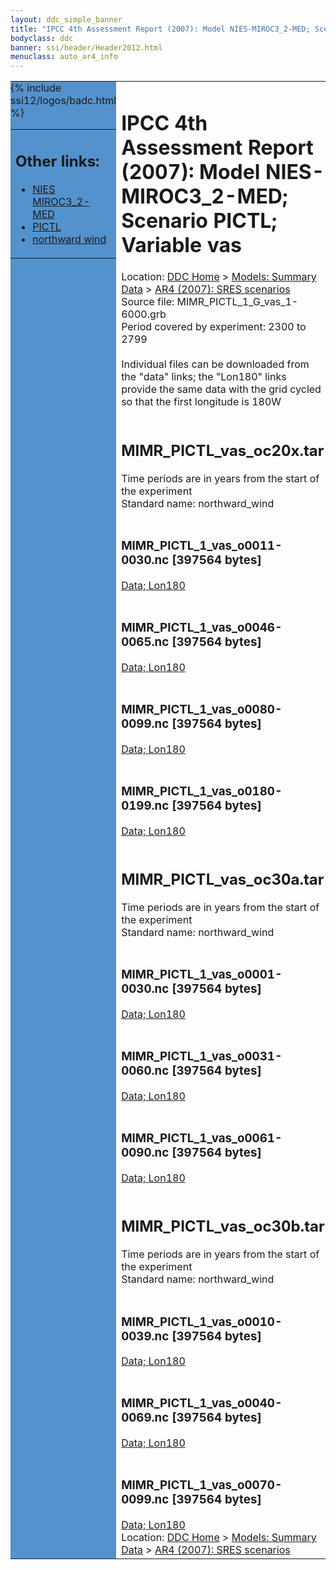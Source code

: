 ```yaml
---
layout: ddc_simple_banner
title: "IPCC 4th Assessment Report (2007): Model NIES-MIROC3_2-MED; Scenario PICTL; Variable vas"
bodyclass: ddc
banner: ssi/header/Header2012.html
menuclass: auto_ar4_info
---
```



<table width="100%" border="0" cellspacing="0" cellpadding="0" style="border-collapse: collapse;">
<tr style="margin:0;padding:0;border:0;">
<td style="margin:0;padding:0;border:0;height:1pt;width:150pt;background:#5492CD;" valign="top" >

<div id="lh-col2" class="auto_ar4_info">
<table class="menumain" bgcolor="#5492CD" cellspacing="0" width="100%" border="0">
<tr><td>
<h2> Other links:</h2>
<ul>
<li><a href="/auto/ar4/model-NIES-MIROC3_2-MED.html">NIES<br/>MIROC3_2-MED</a></li>
<li><a href="/auto/ar4/scenario-PICTL.html">PICTL</a></li>
<li><a href="/auto/ar4/var-northward_wind.html">northward wind</a></li>
</ul>
</td></tr>
{% include ssi12/logos/badc.html %}
</table>
</div>
</td>
<td><h1>IPCC 4th Assessment Report (2007): Model NIES-MIROC3_2-MED; Scenario PICTL; Variable vas</h1>

<!-- Breadcrumb1 -->
<div id="breadcrumb1" align="left">
Location: <a href="/index.html">DDC Home</a> > <a href="/sim/gcm_clim/">Models: Summary Data</a>
> <a href="/sim/gcm_clim/SRES_AR4/index.html">AR4 (2007): SRES scenarios</a>
</div>
<!-- End of Breadcrumb1 -->Source file: MIMR_PICTL_1_G_vas_1-6000.grb
<br/>
Period covered by experiment: 2300 to 2799<br/>
<br/>Individual files can be downloaded from the "data" links; the "Lon180" links provide the same data
         with the grid cycled so that the first longitude is 180W<br/>
<br/><h2>MIMR_PICTL_vas_oc20x.tar</h2>
Time periods are in years from the start of the experiment<br/>
Standard name: northward_wind<br>
<br/><h3>MIMR_PICTL_1_vas_o0011-0030.nc [397564 bytes]</h3>
<a href="http://apps.ipcc-data.org/cgi-bin/downl/ar4_nc/vas/MIMR_PICTL_1_vas_o0011-0030.nc">Data; </a><a href="http://apps.ipcc-data.org/cgi-bin/downl/ar4_nc/vas/MIMR_PICTL_1_vas_o0011-0030.cyto180.nc"> Lon180</a><br/>
<br/><h3>MIMR_PICTL_1_vas_o0046-0065.nc [397564 bytes]</h3>
<a href="http://apps.ipcc-data.org/cgi-bin/downl/ar4_nc/vas/MIMR_PICTL_1_vas_o0046-0065.nc">Data; </a><a href="http://apps.ipcc-data.org/cgi-bin/downl/ar4_nc/vas/MIMR_PICTL_1_vas_o0046-0065.cyto180.nc"> Lon180</a><br/>
<br/><h3>MIMR_PICTL_1_vas_o0080-0099.nc [397564 bytes]</h3>
<a href="http://apps.ipcc-data.org/cgi-bin/downl/ar4_nc/vas/MIMR_PICTL_1_vas_o0080-0099.nc">Data; </a><a href="http://apps.ipcc-data.org/cgi-bin/downl/ar4_nc/vas/MIMR_PICTL_1_vas_o0080-0099.cyto180.nc"> Lon180</a><br/>
<br/><h3>MIMR_PICTL_1_vas_o0180-0199.nc [397564 bytes]</h3>
<a href="http://apps.ipcc-data.org/cgi-bin/downl/ar4_nc/vas/MIMR_PICTL_1_vas_o0180-0199.nc">Data; </a><a href="http://apps.ipcc-data.org/cgi-bin/downl/ar4_nc/vas/MIMR_PICTL_1_vas_o0180-0199.cyto180.nc"> Lon180</a><br/>
<br/><h2>MIMR_PICTL_vas_oc30a.tar</h2>
Time periods are in years from the start of the experiment<br/>
Standard name: northward_wind<br>
<br/><h3>MIMR_PICTL_1_vas_o0001-0030.nc [397564 bytes]</h3>
<a href="http://apps.ipcc-data.org/cgi-bin/downl/ar4_nc/vas/MIMR_PICTL_1_vas_o0001-0030.nc">Data; </a><a href="http://apps.ipcc-data.org/cgi-bin/downl/ar4_nc/vas/MIMR_PICTL_1_vas_o0001-0030.cyto180.nc"> Lon180</a><br/>
<br/><h3>MIMR_PICTL_1_vas_o0031-0060.nc [397564 bytes]</h3>
<a href="http://apps.ipcc-data.org/cgi-bin/downl/ar4_nc/vas/MIMR_PICTL_1_vas_o0031-0060.nc">Data; </a><a href="http://apps.ipcc-data.org/cgi-bin/downl/ar4_nc/vas/MIMR_PICTL_1_vas_o0031-0060.cyto180.nc"> Lon180</a><br/>
<br/><h3>MIMR_PICTL_1_vas_o0061-0090.nc [397564 bytes]</h3>
<a href="http://apps.ipcc-data.org/cgi-bin/downl/ar4_nc/vas/MIMR_PICTL_1_vas_o0061-0090.nc">Data; </a><a href="http://apps.ipcc-data.org/cgi-bin/downl/ar4_nc/vas/MIMR_PICTL_1_vas_o0061-0090.cyto180.nc"> Lon180</a><br/>
<br/><h2>MIMR_PICTL_vas_oc30b.tar</h2>
Time periods are in years from the start of the experiment<br/>
Standard name: northward_wind<br>
<br/><h3>MIMR_PICTL_1_vas_o0010-0039.nc [397564 bytes]</h3>
<a href="http://apps.ipcc-data.org/cgi-bin/downl/ar4_nc/vas/MIMR_PICTL_1_vas_o0010-0039.nc">Data; </a><a href="http://apps.ipcc-data.org/cgi-bin/downl/ar4_nc/vas/MIMR_PICTL_1_vas_o0010-0039.cyto180.nc"> Lon180</a><br/>
<br/><h3>MIMR_PICTL_1_vas_o0040-0069.nc [397564 bytes]</h3>
<a href="http://apps.ipcc-data.org/cgi-bin/downl/ar4_nc/vas/MIMR_PICTL_1_vas_o0040-0069.nc">Data; </a><a href="http://apps.ipcc-data.org/cgi-bin/downl/ar4_nc/vas/MIMR_PICTL_1_vas_o0040-0069.cyto180.nc"> Lon180</a><br/>
<br/><h3>MIMR_PICTL_1_vas_o0070-0099.nc [397564 bytes]</h3>
<a href="http://apps.ipcc-data.org/cgi-bin/downl/ar4_nc/vas/MIMR_PICTL_1_vas_o0070-0099.nc">Data; </a><a href="http://apps.ipcc-data.org/cgi-bin/downl/ar4_nc/vas/MIMR_PICTL_1_vas_o0070-0099.cyto180.nc"> Lon180</a><br/>
<!-- Breadcrumb2 -->
<div id="breadcrumb2" align="left">
Location: <a href="/index.html">DDC Home</a> > <a href="/sim/gcm_clim/">Models: Summary Data</a>
> <a href="/sim/gcm_clim/SRES_AR4/index.html">AR4 (2007): SRES scenarios</a>
</div>
<!-- End of Breadcrumb2 --></td></tr></table>
